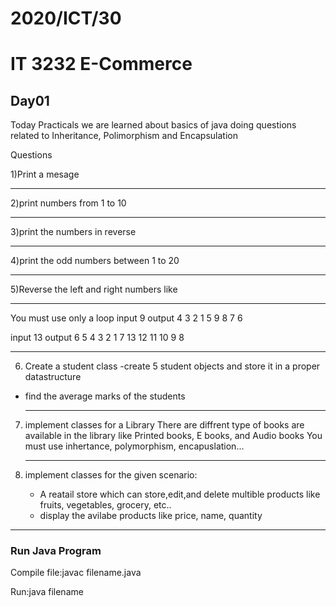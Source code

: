 <h1>2020/ICT/30</h1>
<h1>IT 3232 E-Commerce</h1>

<h2>Day01</h2>

<p>Today Practicals we are learned about basics of java doing questions related to Inheritance, Polimorphism and Encapsulation</p>

<p>Questions</p>

<p>
1)Print a mesage <hr>
2)print numbers from 1 to 10 <hr>
3)print the numbers in reverse <hr>
4)print the odd numbers between 1 to 20 <hr>
5)Reverse the left and right numbers like <hr>
You must use only a loop
input  9
output 4 3 2 1 5 9 8 7 6

input 13
output 6 5 4 3 2 1 7 13 12 11 10 9 8 <hr>

6) Create a student class
	-create 5 student objects and store it in 
	a proper datastructure
- find the average marks of the students <hr>

7) implement classes for a Library
There are diffrent type of books are available in the
library like Printed books, E books, and Audio books
You must use inhertance, polymorphism, encapuslation... <hr>

8) implement classes for the given scenario:
	- A reatail store which can store,edit,and delete 
multible products like fruits, vegetables, grocery, etc..
	- display the avilabe products like price, name, 
	quantity</p>



 <hr>

 <h3>Run Java Program</h3>

 <p>Compile file:javac filename.java</p>
 <p>Run:java filename</p>
